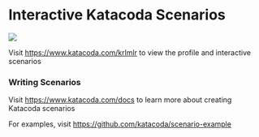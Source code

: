 # Interactive Katacoda Scenarios

[![](http://shields.katacoda.com/katacoda/krlmlr/count.svg)](https://www.katacoda.com/krlmlr "Get your profile on Katacoda.com")

Visit https://www.katacoda.com/krlmlr to view the profile and interactive scenarios

### Writing Scenarios
Visit https://www.katacoda.com/docs to learn more about creating Katacoda scenarios

For examples, visit https://github.com/katacoda/scenario-example
